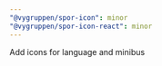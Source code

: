 ```yaml
---
"@vygruppen/spor-icon": minor
"@vygruppen/spor-icon-react": minor
---
```


Add icons for language and minibus
